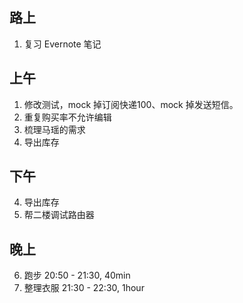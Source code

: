 ## 路上

1. 复习 Evernote 笔记

## 上午

1. 修改测试，mock 掉订阅快递100、mock 掉发送短信。
2. 重复购买率不允许编辑
3. 梳理马瑶的需求
4. 导出库存

## 下午

4. 导出库存
5. 帮二楼调试路由器


## 晚上

6. 跑步 20:50 - 21:30, 40min
7. 整理衣服 21:30 - 22:30, 1hour
